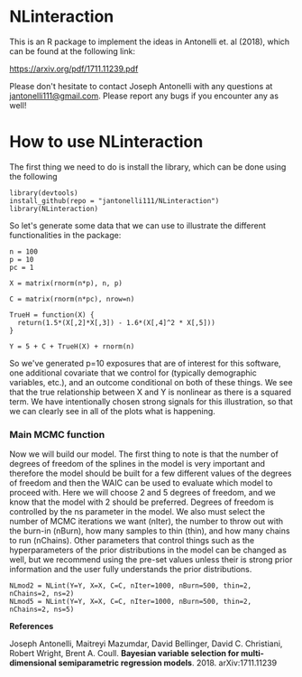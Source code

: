 # NLinteraction

This is an R package to implement the ideas in Antonelli et. al (2018), which can be found at the following link:

https://arxiv.org/pdf/1711.11239.pdf

Please don't hesitate to contact Joseph Antonelli with any questions at jantonelli111@gmail.com. Please report any bugs if you encounter any as well!

# How to use NLinteraction

The first thing we need to do is install the library, which can be done using the following

```
library(devtools)
install_github(repo = "jantonelli111/NLinteraction")
library(NLinteraction)
```

So let's generate some data that we can use to illustrate the different functionalities in the package:

```
n = 100
p = 10
pc = 1

X = matrix(rnorm(n*p), n, p)

C = matrix(rnorm(n*pc), nrow=n)

TrueH = function(X) {
  return(1.5*(X[,2]*X[,3]) - 1.6*(X[,4]^2 * X[,5]))
}

Y = 5 + C + TrueH(X) + rnorm(n)
```

So we've generated p=10 exposures that are of interest for this software, one additional covariate that we control for (typically demographic variables, etc.), and an outcome conditional on both of these things. We see that the true relationship between X and Y is nonlinear as there is a squared term. We have intentionally chosen strong signals for this illustration, so that we can clearly see in all of the plots what is happening.

### Main MCMC function

Now we will build our model. The first thing to note is that the number of degrees of freedom of the splines in the model is very important and therefore the model should be built for a few different values of the degrees of freedom and then the WAIC can be used to evaluate which model to proceed with. Here we will choose 2 and 5 degrees of freedom, and we know that the model with 2 should be preferred. Degrees of freedom is controlled by the ns parameter in the model. We also must select the number of MCMC iterations we want (nIter), the number to throw out with the burn-in (nBurn), how many samples to thin (thin), and how many chains to run (nChains). Other parameters that control things such as the hyperparameters of the prior distributions in the model can be changed as well, but we recommend using the pre-set values unless their is strong prior information and the user fully understands the prior distributions.

```
NLmod2 = NLint(Y=Y, X=X, C=C, nIter=1000, nBurn=500, thin=2, nChains=2, ns=2)
NLmod5 = NLint(Y=Y, X=X, C=C, nIter=1000, nBurn=500, thin=2, nChains=2, ns=5)

```


**References**

Joseph Antonelli, Maitreyi Mazumdar, David Bellinger, David C. Christiani, Robert Wright, Brent A. Coull. **Bayesian variable selection for multi-dimensional semiparametric regression models**. 2018. arXiv:1711.11239

